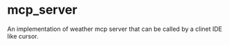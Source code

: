 # mcp_server
An implementation of weather mcp server that can be called by a clinet IDE like cursor.
